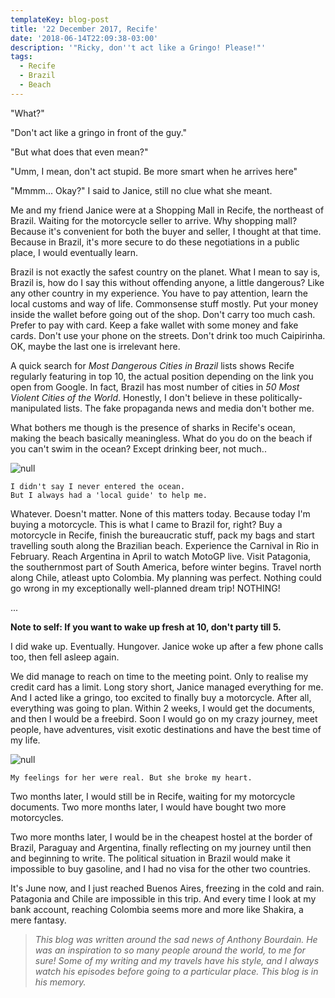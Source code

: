 ```yaml
---
templateKey: blog-post
title: '22 December 2017, Recife'
date: '2018-06-14T22:09:38-03:00'
description: '"Ricky, don''t act like a Gringo! Please!"'
tags:
  - Recife
  - Brazil
  - Beach
---
```

"What?"

"Don't act like a gringo in front of the guy."

"But what does that even mean?"

"Umm, I mean, don't act stupid. Be more smart when he arrives here"

"Mmmm... Okay?" I said to Janice, still no clue what she meant.

Me and my friend Janice were at a Shopping Mall in Recife, the northeast of Brazil. Waiting for the motorcycle seller to arrive. Why shopping mall? Because it's convenient for both the buyer and seller, I thought at that time. Because in Brazil, it's more secure to do these negotiations in a public place, I would eventually learn.

Brazil is not exactly the safest country on the planet. What I mean to say is, Brazil is, how do I say this without offending anyone, a little dangerous? Like any other country in my experience. You have to pay attention, learn the local customs and way of life. Commonsense stuff mostly. Put your money inside the wallet before going out of the shop. Don't carry too much cash. Prefer to pay with card. Keep a fake wallet with some money and fake cards. Don't use your phone on the streets. Don't drink too much Caipirinha. OK, maybe the last one is irrelevant here.

A quick search for _Most Dangerous Cities in Brazil_ lists shows Recife regularly featuring in top 10, the actual position depending on the link you open from Google. In fact, Brazil has most number of cities in _50 Most Violent Cities of the World_. Honestly, I don't believe in these politically-manipulated lists. The fake propaganda news and media don't bother me.

What bothers me though is the presence of sharks in Recife's ocean, making the beach basically meaningless. What do you do on the beach if you can't swim in the ocean? Except drinking beer, not much..

![null](/img/2.jpg)

```
I didn't say I never entered the ocean.
But I always had a 'local guide' to help me.
```

Whatever. Doesn't matter. None of this matters today. Because today I'm buying a motorcycle. This is what I came to Brazil for, right? Buy a motorcycle in Recife, finish the bureaucratic stuff, pack my bags and start travelling south along the Brazilian beach. Experience the Carnival in Rio in February. Reach Argentina in April to watch MotoGP live. Visit Patagonia, the southernmost part of South America, before winter begins. Travel north along Chile, atleast upto Colombia. My planning was perfect. Nothing could go wrong in my exceptionally well-planned dream trip! NOTHING!

...

**Note to self: If you want to wake up fresh at 10, don't party till 5.**

I did wake up. Eventually. Hungover. Janice woke up after a few phone calls too, then fell asleep again.

We did manage to reach on time to the meeting point. Only to realise my credit card has a limit. Long story short, Janice managed everything for me. And I acted like a gringo, too excited to finally buy a motorcycle. After all, everything was going to plan. Within 2 weeks, I would get the documents, and then I would be a freebird. Soon I would go on my crazy journey, meet people, have adventures, visit exotic destinations and have the best time of my life.

![null](/img/1.jpg)

```
My feelings for her were real. But she broke my heart.
```

Two months later, I would still be in Recife, waiting for my motorcycle documents. Two more months later, I would have bought two more motorcycles.

Two more months later, I would be in the cheapest hostel at the border of Brazil, Paraguay and Argentina, finally reflecting on my journey until then and beginning to write. The political situation in Brazil would make it impossible to buy gasoline, and I had no visa for the other two countries.

It's June now, and I just reached Buenos Aires, freezing in the cold and rain. Patagonia and Chile are impossible in this trip. And every time I look at my bank account, reaching Colombia seems more and more like Shakira, a mere fantasy.

> _This blog was written around the sad news of Anthony Bourdain. He was an inspiration to so many people around the world, to me for sure! Some of my writing and my travels have his style, and I always watch his episodes before going to a particular place. This blog is in his memory._
